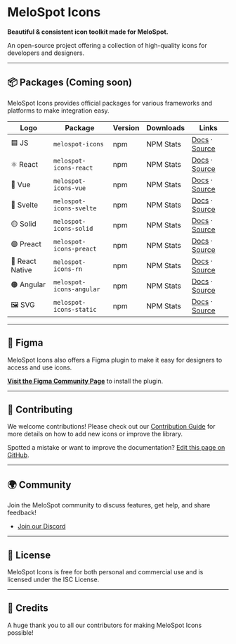 # MeloSpot Icons

**Beautiful & consistent icon toolkit made for MeloSpot.**

An open-source project offering a collection of high-quality icons for developers and designers.

---

## 📦 Packages (Coming soon)

MeloSpot Icons provides official packages for various frameworks and platforms to make integration easy.

| Logo         | Package                  | Version | Downloads | Links               |
|-------------|--------------------------|---------|-----------|----------------------|
| 🟦 JS       | `melospot-icons`         | npm     | NPM Stats | [Docs](#) · [Source](#) |
| ⚛️ React    | `melospot-icons-react`   | npm     | NPM Stats | [Docs](#) · [Source](#) |
| 🔷 Vue      | `melospot-icons-vue`     | npm     | NPM Stats | [Docs](#) · [Source](#) |
| 🔴 Svelte   | `melospot-icons-svelte`  | npm     | NPM Stats | [Docs](#) · [Source](#) |
| 🟡 Solid    | `melospot-icons-solid`   | npm     | NPM Stats | [Docs](#) · [Source](#) |
| 🟣 Preact   | `melospot-icons-preact`  | npm     | NPM Stats | [Docs](#) · [Source](#) |
| 📱 React Native | `melospot-icons-rn` | npm     | NPM Stats | [Docs](#) · [Source](#) |
| 🟠 Angular  | `melospot-icons-angular` | npm     | NPM Stats | [Docs](#) · [Source](#) |
| 🖼️ SVG      | `melospot-icons-static`  | npm     | NPM Stats | [Docs](#) · [Source](#) |

---

## 🎨 Figma

MeloSpot Icons also offers a Figma plugin to make it easy for designers to access and use icons.

[**Visit the Figma Community Page**](#) to install the plugin.

---

## 🤝 Contributing

We welcome contributions! Please check out our [Contribution Guide](#) for more details on how to add new icons or improve the library.

Spotted a mistake or want to improve the documentation? [Edit this page on GitHub](#).

---

## 🌍 Community

Join the MeloSpot community to discuss features, get help, and share feedback!

- [Join our Discord](https://discord.gg/cksKVD4x)

---

## 📜 License

MeloSpot Icons is free for both personal and commercial use and is licensed under the ISC License.

---

## 💖 Credits

A huge thank you to all our contributors for making MeloSpot Icons possible!

<!-- ---

## 🚀 Sponsors

This project is proudly supported by:

Powered by **Vercel**

Thank you to our awesome backers! 🎉
 -->
